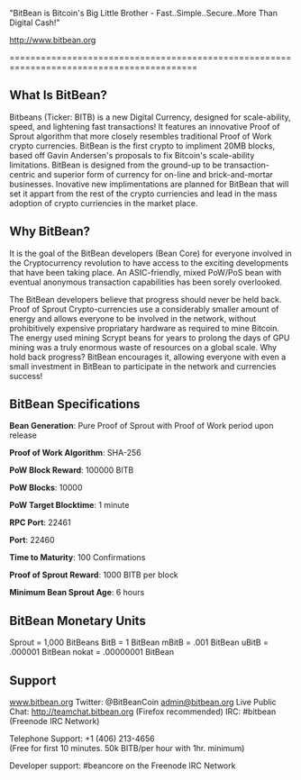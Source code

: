 
"BitBean is Bitcoin's Big Little Brother - Fast..Simple..Secure..More Than Digital Cash!"

http://www.bitbean.org

==========================================================================================


What Is BitBean?
------------------------------------------------------------------------------------------

Bitbeans (Ticker: BITB) is a new Digital Currency, designed for scale-ability,
speed, and lightening fast transactions! It features an innovative Proof of Sprout
algorithm that more closely resembles traditional Proof of Work crypto currencies.
BitBean is the first crypto to impliment 20MB blocks, based off Gavin Andersen's
proposals to fix Bitcoin's scale-ability limitations.
BitBean is designed from the ground-up to be transaction-centric and superior form
of currency for on-line and brick-and-mortar businesses. Inovative new implimentations
are planned for BitBean that will set it appart from the rest of the crypto curriencies
and lead in the mass adoption of crypto curriencies in the market place.


Why BitBean?
------------------------------------------------------------------------------------------

It is the goal of the BitBean developers (Bean Core) for everyone involved in the
Cryptocurrency revolution to have access to the exciting developments that have
been taking place. An ASIC-friendly, mixed PoW/PoS bean with eventual anonymous
transaction capabilities has been sorely overlooked.

The BitBean developers believe that progress should never be held back.
Proof of Sprout Crypto-currencies use a considerably smaller amount of energy and
allows everyone to be involved in the network, without prohibitively expensive
propriatary hardware as required to mine Bitcoin. The energy used mining Scrypt
beans for years to prolong the days of GPU mining was a truly enormous waste of
resources on a global scale. Why hold back progress? BitBean encourages it,
allowing everyone with even a small investment in BitBean to participate in the
network and currencies success!

BitBean Specifications
------------------------------------------------------------------------------------------

**Bean Generation**: Pure Proof of Sprout with Proof of Work period upon release

**Proof of Work Algorithm**: SHA-256

**PoW Block Reward**: 100000 BITB

**PoW Blocks**: 10000
                          
**PoW Target Blocktime**: 1 minute

**RPC Port**: 22461

**Port**: 22460

**Time to Maturity**: 100 Confirmations

**Proof of Sprout Reward**: 1000 BITB per block

**Minimum Bean Sprout Age**: 6 hours


BitBean Monetary Units
------------------------------------------------------------------------------------------

Sprout = 1,000 BitBeans
BitB = 1 BitBean
mBitB = .001 BitBean
uBitB = .000001 BitBean
nokat = .00000001 BitBean

Support
------------------------------------------------------------------------------------------
www.bitbean.org
Twitter:  @BitBeanCoin
admin@bitbean.org
Live Public Chat:  http://teamchat.bitbean.org (Firefox recommended)
IRC: #bitbean (Freenode IRC Network)

Telephone Support:  +1 (406) 213-4656  
(Free for first 10 minutes. 50k BITB/per hour with 1hr. minimum)

Developer support:  #beancore on the Freenode IRC Network
